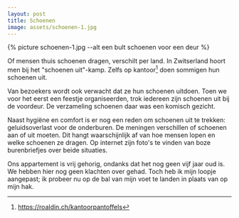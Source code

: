 ```yaml
---
layout: post
title: Schoenen
image: assets/schoenen-1.jpg
---
```


{% picture schoenen-1.jpg --alt een bult schoenen voor een deur %}

Of mensen thuis schoenen dragen, verschilt per land. In Zwitserland hoort men bij het "schoenen uit"-kamp. Zelfs op kantoor[^1] doen sommigen hun schoenen uit.

Van bezoekers wordt ook verwacht dat ze hun schoenen uitdoen. Toen we voor het eerst een feestje organiseerden, trok iedereen zijn schoenen uit bij de voordeur. De verzameling schoenen daar was een komisch gezicht.

Naast hygiëne en comfort is er nog een reden om schoenen uit te trekken: geluidsoverlast voor de onderburen. De meningen verschillen of schoenen aan of uit moeten. Dit hangt waarschijnlijk af van hoe mensen lopen en welke schoenen ze dragen. Op internet zijn foto's te vinden van boze burenbriefjes over beide situaties.

Ons appartement is vrij gehorig, ondanks dat het nog geen vijf jaar oud is. We hebben hier nog geen klachten over gehad. Toch heb ik mijn loopje aangepast; ik probeer nu op de bal van mijn voet te landen in plaats van op mijn hak.

[^1]: <https://roaldin.ch/kantoorpantoffels>

